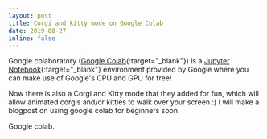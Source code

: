 ```yaml
---
layout: post
title: Corgi and kitty mode on Google Colab
date: 2019-08-27
inline: false
---
```


Google colaboratory ([Google Colab](https://colab.research.google.com){:target="\_blank"}) is a [Jupyter Notebook](https://jupyter.org){:target="\_blank"} environment provided by Google where you can make use of Google's CPU and GPU for free! 

Now there is also a Corgi and Kitty mode that they added for fun, which will allow animated corgis and/or kitties to walk over your screen :) I will make a blogpost on using google colab for beginners soon.


<div class="img_row">
    <img class="col three" src="{{ site.baseurl }}/assets/img/corgis.png" alt="" title="Corgis on screen"/>
</div>
<div class="col three caption">
Google colab.
</div>